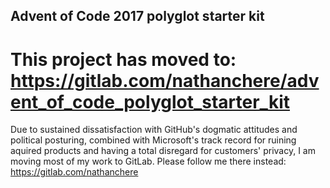 ## Advent of Code 2017 polyglot starter kit

# This project has moved to: https://gitlab.com/nathanchere/advent_of_code_polyglot_starter_kit

Due to sustained dissatisfaction with GitHub's dogmatic attitudes and political posturing, combined with Microsoft's track
record for ruining aquired products and having a total disregard for customers' privacy, I am moving most of my work to
GitLab. Please follow me there instead: https://gitlab.com/nathanchere
